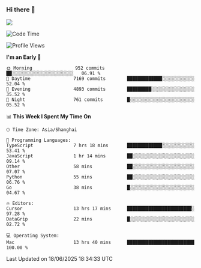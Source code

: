 ### Hi there 👋

<!--
**JJAYCHEN1e/jjaychen1e** is a ✨ _special_ ✨ repository because its `README.md` (this file) appears on your GitHub profile.

Here are some ideas to get you started:

- 🔭 I’m currently working on ...
- 🌱 I’m currently learning ...
- 👯 I’m looking to collaborate on ...
- 🤔 I’m looking for help with ...
- 💬 Ask me about ...
- 📫 How to reach me: ...
- 😄 Pronouns: ...
- ⚡ Fun fact: ...
-->

[![](https://github-readme-stats.vercel.app/api?username=jjaychen1e&show_icons=true)](https://github.com/jjaychen1e/github-readme-stats?count_private=true)

<!--START_SECTION:waka-->
![Code Time](http://img.shields.io/badge/Code%20Time-2%2C059%20hrs%209%20mins-blue)

![Profile Views](http://img.shields.io/badge/Profile%20Views-1-blue)

**I'm an Early 🐤** 

```text
🌞 Morning                952 commits         ██░░░░░░░░░░░░░░░░░░░░░░░   06.91 % 
🌆 Daytime                7169 commits        █████████████░░░░░░░░░░░░   52.04 % 
🌃 Evening                4893 commits        █████████░░░░░░░░░░░░░░░░   35.52 % 
🌙 Night                  761 commits         █░░░░░░░░░░░░░░░░░░░░░░░░   05.52 % 
```


📊 **This Week I Spent My Time On** 

```text
🕑︎ Time Zone: Asia/Shanghai

💬 Programming Languages: 
TypeScript               7 hrs 18 mins       █████████████░░░░░░░░░░░░   53.41 % 
JavaScript               1 hr 14 mins        ██░░░░░░░░░░░░░░░░░░░░░░░   09.14 % 
Other                    58 mins             ██░░░░░░░░░░░░░░░░░░░░░░░   07.07 % 
Python                   55 mins             ██░░░░░░░░░░░░░░░░░░░░░░░   06.76 % 
Go                       38 mins             █░░░░░░░░░░░░░░░░░░░░░░░░   04.67 % 

🔥 Editors: 
Cursor                   13 hrs 17 mins      ████████████████████████░   97.28 % 
DataGrip                 22 mins             █░░░░░░░░░░░░░░░░░░░░░░░░   02.72 % 

💻 Operating System: 
Mac                      13 hrs 40 mins      █████████████████████████   100.00 % 
```


 Last Updated on 18/06/2025 18:34:33 UTC
<!--END_SECTION:waka-->
